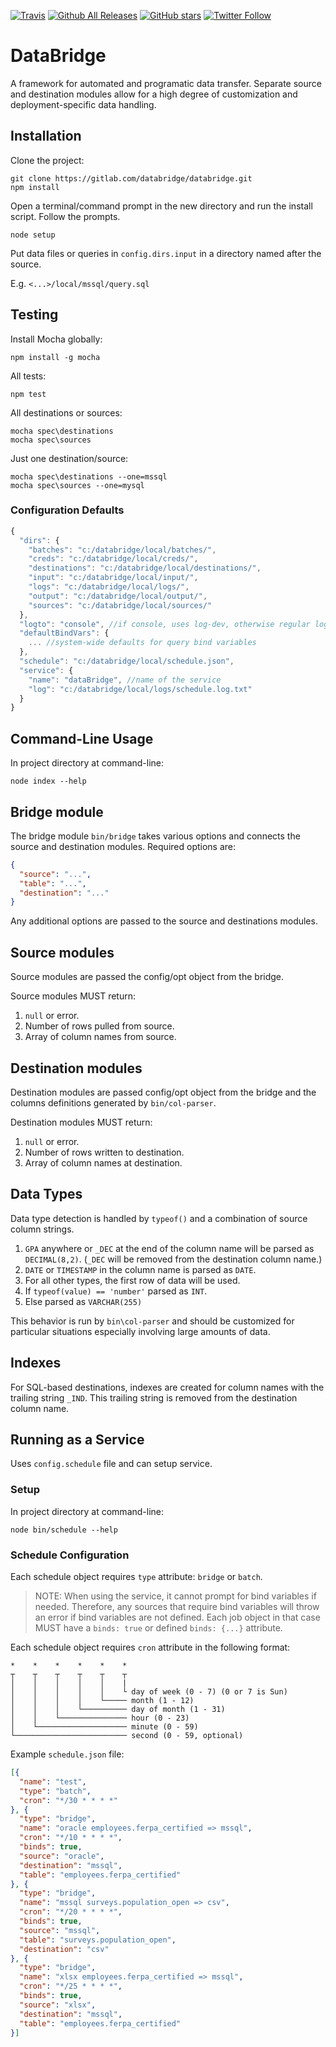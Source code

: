 [![Travis](https://img.shields.io/travis/psalmody/databridge.svg?maxAge=2592000?style=flat-square)](https://github.com/psalmody/databridge)
[![Github All Releases](https://img.shields.io/github/downloads/psalmody/databridge/total.svg?maxAge=2592000?style=flat-square)](https://github.com/psalmody/databridge)
[![GitHub stars](https://img.shields.io/github/stars/psalmody/databridge.svg?style=social&label=Star&maxAge=2592000?style=flat-square)]()
[![Twitter Follow](https://img.shields.io/twitter/follow/psalmody.svg?style=social&label=Follow&maxAge=2592000?style=flat-square)]()

# DataBridge

A framework for automated and programatic data transfer. Separate source
and destination modules allow for a high degree of customization and
deployment-specific data handling.

## Installation

Clone the project:

```shell
git clone https://gitlab.com/databridge/databridge.git
npm install
```

Open a terminal/command prompt in the new directory and run the install script. Follow the prompts.

```shell
node setup
```

Put data files or queries in `config.dirs.input` in a directory named after the source.

E.g. `<...>/local/mssql/query.sql`

## Testing

Install Mocha globally:
```shell
npm install -g mocha
```

All tests:
```shell
npm test
```

All destinations or sources:
```shell
mocha spec\destinations
mocha spec\sources
```

Just one destination/source:
```shell
mocha spec\destinations --one=mssql
mocha spec\sources --one=mysql
```

### Configuration Defaults

```js
{
  "dirs": {
    "batches": "c:/databridge/local/batches/",
    "creds": "c:/databridge/local/creds/",
    "destinations": "c:/databridge/local/destinations/",
    "input": "c:/databridge/local/input/",
    "logs": "c:/databridge/local/logs/",
    "output": "c:/databridge/local/output/",
    "sources": "c:/databridge/local/sources/"
  },
  "logto": "console", //if console, uses log-dev, otherwise regular log
  "defaultBindVars": {
    ... //system-wide defaults for query bind variables
  },
  "schedule": "c:/databridge/local/schedule.json",
  "service": {
    "name": "dataBridge", //name of the service
    "log": "c:/databridge/local/logs/schedule.log.txt"
  }
}
```

## <a name="clusage"></a> Command-Line Usage

In project directory at command-line:

```shell
node index --help
```

## Bridge module

The bridge module `bin/bridge` takes various options and connects the source and destination modules. Required options are:

```json
{
  "source": "...",
  "table": "...",
  "destination": "..."
}
```

Any additional options are passed to the source and destinations modules.

## Source modules

Source modules are passed the config/opt object from the bridge.

Source modules MUST return:

1. `null` or error.
2. Number of rows pulled from source.
3. Array of column names from source.

## Destination modules

Destination modules are passed config/opt object from the bridge
and the columns definitions generated by `bin/col-parser`.

Destination modules MUST return:

1. `null` or error.
2. Number of rows written to destination.
3. Array of column names at destination.

## Data Types

Data type detection is handled by `typeof()` and a combination of
source column strings.

1. `GPA` anywhere or `_DEC` at the end of the column name will be parsed as `DECIMAL(8,2)`. (`_DEC` will be removed from the destination column name.)
2. `DATE` or `TIMESTAMP` in the column name is parsed as `DATE`.
3. For all other types, the first row of data will be used.
  1. If `typeof(value) == 'number'` parsed as `INT`.
  2. Else parsed as `VARCHAR(255)`

This behavior is run by `bin\col-parser` and should be customized for
particular situations especially involving large amounts of data.

## Indexes

For SQL-based destinations, indexes are created for column names with the
trailing string `_IND`. This trailing string is removed from the destination
column name.

## Running as a Service

Uses `config.schedule` file and can setup service.

### Setup

In project directory at command-line:

```shell
node bin/schedule --help
```

### Schedule Configuration

Each schedule object requires `type` attribute: `bridge` or `batch`.

> NOTE: When using the service, it cannot prompt for bind variables if
> needed. Therefore, any sources that require bind variables will throw
> an error if bind variables are not defined. Each job object in that case
> MUST have a `binds: true` or defined `binds: {...}` attribute.

Each schedule object requires `cron` attribute in the following format:

```
*    *    *    *    *    *
┬    ┬    ┬    ┬    ┬    ┬
│    │    │    │    │    |
│    │    │    │    │    └ day of week (0 - 7) (0 or 7 is Sun)
│    │    │    │    └───── month (1 - 12)
│    │    │    └────────── day of month (1 - 31)
│    │    └─────────────── hour (0 - 23)
│    └──────────────────── minute (0 - 59)
└───────────────────────── second (0 - 59, optional)
```

Example `schedule.json` file:

```json
[{
  "name": "test",
  "type": "batch",
  "cron": "*/30 * * * *"
}, {
  "type": "bridge",
  "name": "oracle employees.ferpa_certified => mssql",
  "cron": "*/10 * * * *",
  "binds": true,
  "source": "oracle",
  "destination": "mssql",
  "table": "employees.ferpa_certified"
}, {
  "type": "bridge",
  "name": "mssql surveys.population_open => csv",
  "cron": "*/20 * * * *",
  "binds": true,
  "source": "mssql",
  "table": "surveys.population_open",
  "destination": "csv"
}, {
  "type": "bridge",
  "name": "xlsx employees.ferpa_certified => mssql",
  "cron": "*/25 * * * *",
  "binds": true,
  "source": "xlsx",
  "destination": "mssql",
  "table": "employees.ferpa_certified"
}]
```
